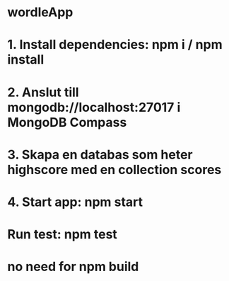 # wordleApp
# 1. Install dependencies: npm i / npm install
# 2. Anslut till **mongodb://localhost:27017** i MongoDB Compass
# 3. Skapa en databas som heter **highscore** med en collection **scores**
# 4. Start app: npm start
# Run test: npm test
# no need for npm build
